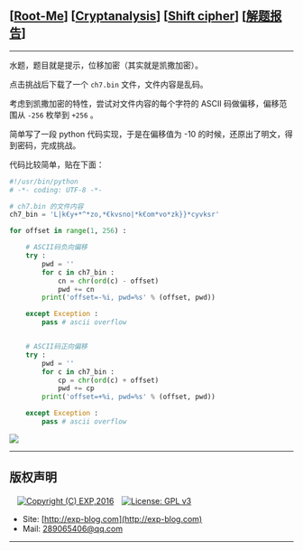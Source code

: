 ## [[Root-Me](https://www.root-me.org/)] [[Cryptanalysis](https://www.root-me.org/en/Challenges/Cryptanalysis/)] [[Shift cipher](https://www.root-me.org/en/Challenges/Cryptanalysis/Shift-cipher)] [[解题报告](https://exp-blog.com/safe/ctf/rootme/cryptanalysis/shiftcipher/)]

------

水题，题目就是提示，位移加密（其实就是凯撒加密）。

点击挑战后下载了一个 `ch7.bin` 文件，文件内容是乱码。

考虑到凯撒加密的特性，尝试对文件内容的每个字符的 ASCII 码做偏移，偏移范围从 `-256` 枚举到 `+256` 。

简单写了一段 python 代码实现，于是在偏移值为 -10 的时候，还原出了明文，得到密码，完成挑战。

代码比较简单，贴在下面：

```python
#!/usr/bin/python
# -*- coding: UTF-8 -*-

# ch7.bin 的文件内容
ch7_bin = 'L|k€y+*^*zo‚*€kvsno|*k€om*vo*zk}}*cyvksr'

for offset in range(1, 256) :

	# ASCII码负向偏移
	try :
		pwd = ''
		for c in ch7_bin : 
			cn = chr(ord(c) - offset)
			pwd += cn
		print('offset=-%i, pwd=%s' % (offset, pwd))

	except Exception :
		pass # ascii overflow


	# ASCII码正向偏移
	try :
		pwd = ''
		for c in ch7_bin : 
			cp = chr(ord(c) + offset)
			pwd += cp
		print('offset=+%i, pwd=%s' % (offset, pwd))

	except Exception :
		pass # ascii overflow
```

![](https://github.com/lyy289065406/CTF-Solving-Reports/blob/master/rootme/Cryptanalysis/%5B05%5D%20%5B10P%5D%20Shift%20cipher/imgs/01.png)

------

## 版权声明

　[![Copyright (C) EXP,2016](https://img.shields.io/badge/Copyright%20(C)-EXP%202016-blue.svg)](http://exp-blog.com)　[![License: GPL v3](https://img.shields.io/badge/License-GPL%20v3-blue.svg)](https://www.gnu.org/licenses/gpl-3.0)
  

- Site: [http://exp-blog.com](http://exp-blog.com) 
- Mail: <a href="mailto:289065406@qq.com?subject=[EXP's Github]%20Your%20Question%20（请写下您的疑问）&amp;body=What%20can%20I%20help%20you?%20（需要我提供什么帮助吗？）">289065406@qq.com</a>


------

